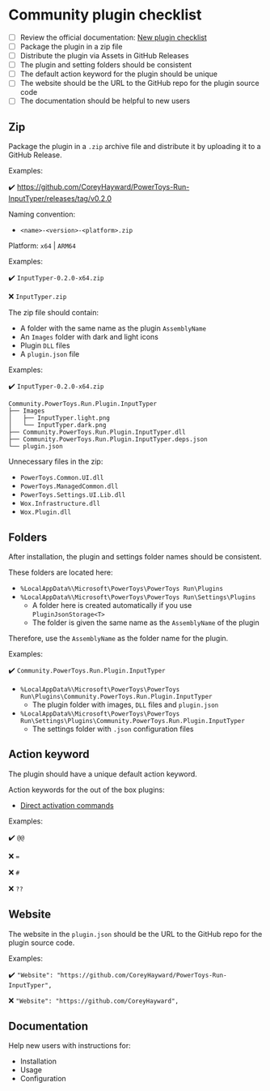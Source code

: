 # Community plugin checklist

- [ ] Review the official documentation: [New plugin checklist](https://github.com/microsoft/PowerToys/blob/main/doc/devdocs/modules/launcher/new-plugin-checklist.md)
- [ ] Package the plugin in a zip file
- [ ] Distribute the plugin via Assets in GitHub Releases
- [ ] The plugin and setting folders should be consistent
- [ ] The default action keyword for the plugin should be unique
- [ ] The website should be the URL to the GitHub repo for the plugin source code
- [ ] The documentation should be helpful to new users

## Zip

Package the plugin in a `.zip` archive file and distribute it by uploading it to a GitHub Release.

Examples:

✔️ <https://github.com/CoreyHayward/PowerToys-Run-InputTyper/releases/tag/v0.2.0>

Naming convention:

- `<name>-<version>-<platform>.zip`

Platform: `x64` | `ARM64`

Examples:

✔️ `InputTyper-0.2.0-x64.zip`

❌ `InputTyper.zip`

The zip file should contain:

- A folder with the same name as the plugin `AssemblyName`
- An `Images` folder with dark and light icons
- Plugin `DLL` files
- A `plugin.json` file

Examples:

✔️ `InputTyper-0.2.0-x64.zip`

```
Community.PowerToys.Run.Plugin.InputTyper
├── Images
│   ├── InputTyper.light.png
│   └── InputTyper.dark.png
├── Community.PowerToys.Run.Plugin.InputTyper.dll
├── Community.PowerToys.Run.Plugin.InputTyper.deps.json
└── plugin.json
```

Unnecessary files in the zip:

- `PowerToys.Common.UI.dll`
- `PowerToys.ManagedCommon.dll`
- `PowerToys.Settings.UI.Lib.dll`
- `Wox.Infrastructure.dll`
- `Wox.Plugin.dll`

## Folders

After installation, the plugin and settings folder names should be consistent.

These folders are located here:

- `%LocalAppData%\Microsoft\PowerToys\PowerToys Run\Plugins`
- `%LocalAppData%\Microsoft\PowerToys\PowerToys Run\Settings\Plugins`
  - A folder here is created automatically if you use `PluginJsonStorage<T>`
  - The folder is given the same name as the `AssemblyName` of the plugin

Therefore, use the `AssemblyName` as the folder name for the plugin.

Examples:

✔️ `Community.PowerToys.Run.Plugin.InputTyper`

- `%LocalAppData%\Microsoft\PowerToys\PowerToys Run\Plugins\Community.PowerToys.Run.Plugin.InputTyper`
  - The plugin folder with images, `DLL` files and `plugin.json`
- `%LocalAppData%\Microsoft\PowerToys\PowerToys Run\Settings\Plugins\Community.PowerToys.Run.Plugin.InputTyper`
  - The settings folder with `.json` configuration files

## Action keyword

The plugin should have a unique default action keyword.

Action keywords for the out of the box plugins:

- [Direct activation commands](https://learn.microsoft.com/en-us/windows/powertoys/run#direct-activation-commands)

Examples:

✔️ `@@`

❌ `=`

❌ `#`

❌ `??`

## Website

The website in the `plugin.json` should be the URL to the GitHub repo for the plugin source code.

Examples:

✔️ `"Website": "https://github.com/CoreyHayward/PowerToys-Run-InputTyper",`

❌ `"Website": "https://github.com/CoreyHayward",`

## Documentation

Help new users with instructions for:

- Installation
- Usage
- Configuration
